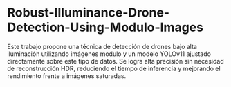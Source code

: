 # Robust-Illuminance-Drone-Detection-Using-Modulo-Images
Este trabajo propone una técnica de detección de drones bajo alta iluminación utilizando imágenes modulo y un modelo YOLOv11 ajustado directamente sobre este tipo de datos. Se logra alta precisión sin necesidad de reconstrucción HDR, reduciendo el tiempo de inferencia y mejorando el rendimiento frente a imágenes saturadas.
